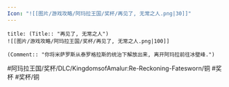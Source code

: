 ```yaml
---
Icon: "![[图片/游戏攻略/阿玛拉王国/奖杯/再见了, 无常之人.png|30]]"
---
```

```ad-common-bronze-trophy
title: (Title:: "再见了, 无常之人")
![[图片/游戏攻略/阿玛拉王国/奖杯/再见了, 无常之人.png|100]]

(Comment:: "你将米萨罗斯从泰罗格拉斯的统治下解放出来, 离开阿玛拉前往冰壁峰.")
```

#阿玛拉王国/奖杯/DLC/KingdomsofAmalur:Re-Reckoning-Fatesworn/铜 #奖杯 #奖杯/铜
